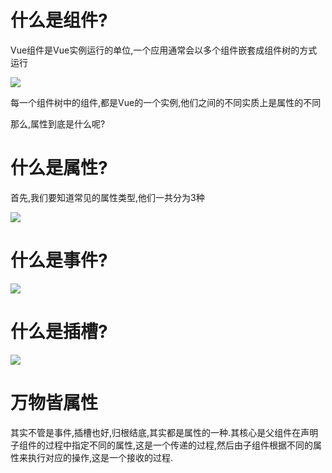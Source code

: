# 什么是组件?

Vue组件是Vue实例运行的单位,一个应用通常会以多个组件嵌套成组件树的方式运行

![](http://imageblog.boyn.top/20200310222744.png?imageView2/0/q/75|watermark/2/text/Ym95bi50b3A=/font/5b6u6L2v6ZuF6buR/fontsize/600/fill/IzAwMDAwMA==/dissolve/100/gravity/SouthEast/dx/10/dy/10|imageslim)

每一个组件树中的组件,都是Vue的一个实例,他们之间的不同实质上是属性的不同

那么,属性到底是什么呢?

# 什么是属性?

首先,我们要知道常见的属性类型,他们一共分为3种

![](http://imageblog.boyn.top/20200310223424.png?imageView2/0/q/75|watermark/2/text/Ym95bi50b3A=/font/5b6u6L2v6ZuF6buR/fontsize/600/fill/IzAwMDAwMA==/dissolve/100/gravity/SouthEast/dx/10/dy/10|imageslim)

# 什么是事件?

![](http://imageblog.boyn.top/20200310232506.png?imageView2/0/q/75|watermark/2/text/Ym95bi50b3A=/font/5b6u6L2v6ZuF6buR/fontsize/600/fill/IzAwMDAwMA==/dissolve/100/gravity/SouthEast/dx/10/dy/10|imageslim)

# 什么是插槽?

![](http://imageblog.boyn.top/20200310232749.png?imageView2/0/q/75|watermark/2/text/Ym95bi50b3A=/font/5b6u6L2v6ZuF6buR/fontsize/600/fill/IzAwMDAwMA==/dissolve/100/gravity/SouthEast/dx/10/dy/10|imageslim)

# 万物皆属性

其实不管是事件,插槽也好,归根结底,其实都是属性的一种.其核心是父组件在声明子组件的过程中指定不同的属性,这是一个传递的过程,然后由子组件根据不同的属性来执行对应的操作,这是一个接收的过程.